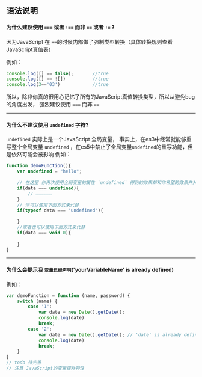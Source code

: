 ## 语法说明

####  为什么建议使用 `===` 或者 `!==` 而非 `==` 或者 `!=` ?

因为JavaScript 在 `==`的时候内部做了强制类型转换（具体转换规则查看JavaScript真值表）

例如：
```javascript
console.log([] == false);		//true
console.log([] == ![])			//true
console.log(3=='03')			//true
```
所以，除非你真的很用心记忆了所有的JavaScript真值转换类型，所以从避免bug的角度出发，
强烈建议使用 `===` 而非 `==`

 -------------------------------------------
 #### 为什么不建议使用 `undefined` 字符?
 `undefined` 实际上是一个JavaScript 全局变量，
 事实上，在es3中经常就能够重写整个全局变量 `undefined` 
 ，在es5中禁止了全局变量`undefined`的重写功能，但是依然可能会被影响
 例如：
```javascript
function demoFunction(){
	var undefined = "hello";
	
	// 在这里 你再次使用全局变量的属性 `undefined` 得到的效果却和你希望的效果并非一致
	if(data === undefined){
		// ………………
	}
	// 你可以使用下面方式来代替
	if(typeof data === 'undefined'){
		
	}
	//或者也可以使用下面方式来代替
	if(data === void 0){
		
	}
}
```
-------------------------------------------
 
 #### 为什么会提示我 `变量已经声明`('yourVariableName' is already defined)  
 例如：
```javascript
var demoFunction = function (name, password) {
	switch (name) {
		case '1':
			var date = new Date().getDate();
			console.log(date)
			break;
		case '2':
			var date = new Date().getDate(); // 'date' is already defined
			console.log(date)
			break;
	}
}
// todo 待完善
// 注意 JavaScript的变量提升特性
```
 